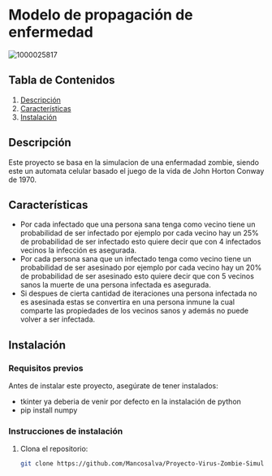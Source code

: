 # Modelo de propagación de enfermedad

![1000025817](https://github.com/user-attachments/assets/ffd6ec7b-8ca4-4253-916f-2c14003b7e74) 


## Tabla de Contenidos

1. [Descripción](#descripción)
2. [Características](#características)
3. [Instalación](#instalación)

## Descripción

Este proyecto se basa en la simulacion de una enfermadad zombie, siendo este un automata celular basado el juego de la vida de John Horton Conway de 1970.

## Características

- Por cada infectado que una persona sana tenga como vecino tiene un probabilidad de ser infectado por ejemplo por cada vecino hay un 25% de probabilidad de ser infectado esto quiere decir que con 4 infectados vecinos la infección es asegurada.
- Por cada persona sana que un infectado tenga como vecino tiene un probabilidad de ser asesinado por ejemplo por cada vecino hay un 20% de probabilidad de ser asesinado esto quiere decir que con 5 vecinos sanos la muerte de una persona infectada es asegurada.
- Si despues de cierta cantidad de iteraciones una persona infectada no es asesinada estas se convertira en una persona inmune la cual comparte las propiedades de los vecinos sanos y además no puede volver a ser infectada.

## Instalación

### Requisitos previos

Antes de instalar este proyecto, asegúrate de tener instalados:

- tkinter ya deberia de venir por defecto en la instalación de python
- pip install numpy

### Instrucciones de instalación

1. Clona el repositorio:
   ```bash
   git clone https://github.com/Mancosalva/Proyecto-Virus-Zombie-Simulacion.git
